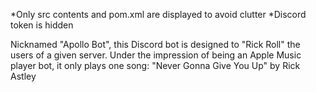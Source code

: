 *Only src contents and pom.xml are displayed to avoid clutter
*Discord token is hidden

Nicknamed "Apollo Bot", this Discord bot is designed to "Rick Roll" the users of a given server. 
Under the impression of being an Apple Music player bot, it only plays one song: "Never Gonna Give You Up" by Rick Astley
